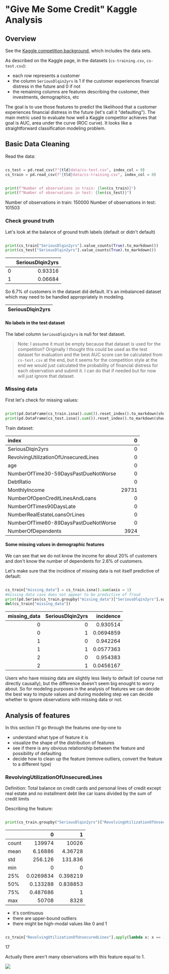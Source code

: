 # "Give Me Some Credit" Kaggle Analysis

## Overview

See the [Kaggle competition background](https://www.kaggle.com/c/GiveMeSomeCredit/overview), which includes the data sets.

As described on the Kaggle page, in the datasets (`cs-training.csv`, `cs-test.csv`):

- each row represents a customer
- the column `SeriousDlqin2yrs` is 1 if the customer experiences financial distress in the future and 0 if not
- the remaining columns are features describing the customer, their investments, demographics, etc

The goal is to use those features to predict the likelihood that a customer experiences financial distress in the future (let's call it "defaulting"). The main metric used to evaluate how well a Kaggle competitor achieves that goal is AUC, area under the curve (ROC curve). It looks like a straightforward classification modeling problem.

## Basic Data Cleaning

Read the data:

``` python

cs_test = pd.read_csv(f"{tld}data/cs-test.csv", index_col = 0)
cs_train = pd.read_csv(f"{tld}data/cs-training.csv", index_col = 0)

```

``` python

print(f"Number of observations in train: {len(cs_train)}")
print(f"Number of observations in test: {len(cs_test)}")

```

Number of observations in train: 150000
Number of observations in test: 101503

### Check ground truth

Let's look at the balance of ground truth labels (default or didn't default)

``` python

print(cs_train["SeriousDlqin2yrs"].value_counts(True).to_markdown())
print(cs_test["SeriousDlqin2yrs"].value_counts(True).to_markdown())

```

|    |   SeriousDlqin2yrs |
|---:|-------------------:|
|  0 |            0.93316 |
|  1 |            0.06684 |


So 6.7% of customers in the dataset did default. It's an imbalanced dataset which may need to be handled appropriately in modeling.

| SeriousDlqin2yrs   |
|--------------------|

#### No labels in the test dataset

The label column `SeriousDlqin2yrs` is null for test dataset. 

> Note: I assume it must be empty because that dataset is used for the competition? Originally I thought this could be used as the test dataset for evaluation and the best AUC score can be calculated from `cs-test.csv` at the end, but it seems for the competition style at the end we would just calculated the probability of financial distress for each observation and submit it. I can do that if needed but for now will just ignore that dataset.

### Missing data

First let's check for missing values:

``` python

print(pd.DataFrame(cs_train.isna().sum()).reset_index().to_markdown(showindex = False))
print(pd.DataFrame(cs_test.isna().sum()).reset_index().to_markdown(showindex = False))

```

Train dataset:

| index                                |     0 |
|:-------------------------------------|------:|
| SeriousDlqin2yrs                     |     0 |
| RevolvingUtilizationOfUnsecuredLines |     0 |
| age                                  |     0 |
| NumberOfTime30-59DaysPastDueNotWorse |     0 |
| DebtRatio                            |     0 |
| MonthlyIncome                        | 29731 |
| NumberOfOpenCreditLinesAndLoans      |     0 |
| NumberOfTimes90DaysLate              |     0 |
| NumberRealEstateLoansOrLines         |     0 |
| NumberOfTime60-89DaysPastDueNotWorse |     0 |
| NumberOfDependents                   |  3924 |


#### Some missing values in demographic features

We can see that we do not know the income for about 20% of customers and don't know the number of dependents for 2.6% of customers.

Let's make sure that the incidince of missing data is not itself predictive of default:

``` python

cs_train["missing_data"] = cs_train.isna().sum(axis = 1)
#missing data case does not appear to be predictive of fraud
print(pd.Series(cs_train.groupby("missing_data")["SeriousDlqin2yrs"].value_counts(True), name = "incidence").reset_index().to_markdown(showindex = False))
del(cs_train["missing_data"])

```

|   missing_data |   SeriousDlqin2yrs |   incidence |
|---------------:|-------------------:|------------:|
|              0 |                  0 |   0.930514  |
|              0 |                  1 |   0.0694859 |
|              1 |                  0 |   0.942264  |
|              1 |                  1 |   0.0577363 |
|              2 |                  0 |   0.954383  |
|              2 |                  1 |   0.0456167 |

Users who have missing data are slightly less likely to default (of course not directly causally), but the difference doesn't seem big enought to worry about. So for modeling purposes in the analysis of features we can decide the best way to impute values and during modeling step we can decide whether to ignore observations with missing data or not.

## Analysis of features

In this section I'll go through the features one-by-one to 

- understand what type of feature it is
- visualize the shape of the distribution of features
- see if there is any obvious relationship between the feature and possibility of defaulting
- decide how to clean up the feature (remove outliers, convert the feature to a different type)

### RevolvingUtilizationOfUnsecuredLines

Definition: Total balance on credit cards and personal lines of credit except real estate and no installment debt like car loans divided by the sum of credit limits

Describing the feature:

``` python

print(cs_train.groupby("SeriousDlqin2yrs")["RevolvingUtilizationOfUnsecuredLines"].describe().T.to_markdown())

```

|       |              0 |            1 |
|:------|---------------:|-------------:|
| count | 139974         | 10026        |
| mean  |      6.16886   |     4.36728  |
| std   |    256.126     |   131.836    |
| min   |      0         |     0        |
| 25%   |      0.0269834 |     0.398219 |
| 50%   |      0.133288  |     0.838853 |
| 75%   |      0.487686  |     1        |
| max   |  50708         |  8328        |


- it's continuous
- there are upper-bound outliers
- there might be high-modal values like 0 and 1


``` python

cs_train["RevolvingUtilizationOfUnsecuredLines"].apply(lambda x: x == 1.0).sum()

```

17

Actually there aren't many observations with this feature equal to 1.

![](../diagrams/RevolvingUtilizationOfUnsecuredLines_hist_01.png)
